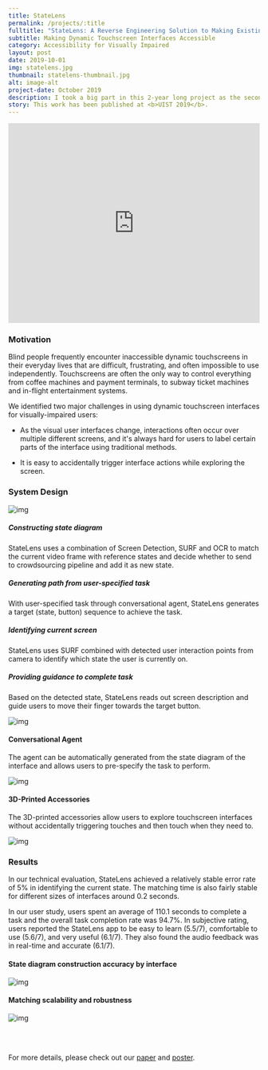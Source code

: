 ```yaml
---
title: StateLens
permalink: /projects/:title
fulltitle: "StateLens: A Reverse Engineering Solution to Making Existing Dynamic Touchscreens Accessible"
subtitle: Making Dynamic Touchscreen Interfaces Accessible
category: Accessibility for Visually Impaired
layout: post
date: 2019-10-01
img: statelens.jpg
thumbnail: statelens-thumbnail.jpg
alt: image-alt
project-date: October 2019
description: I took a big part in this 2-year long project as the second author of the paper, and contributed substantially in every phase of the project - from brainstorming, to the ideation and implementation of the computer vision pipeline, then to iterations and refinements, and finally technical evaluations and user study. 
story: This work has been published at <b>UIST 2019</b>. 
---
```


<iframe width="100%" height="400" src="https://www.youtube.com/embed/Kbw9YbtJdwY" frameborder="0" allow="accelerometer; autoplay; encrypted-media; gyroscope; picture-in-picture" allowfullscreen></iframe>

### Motivation

Blind people frequently encounter inaccessible dynamic touchscreens in their everyday lives that are difficult, frustrating, and often impossible to use independently. Touchscreens are often the only way to control everything from coffee machines and payment terminals, to subway ticket machines and in-flight entertainment systems.

We identified two major challenges in using dynamic touchscreen interfaces for visually-impaired users: 

- As the visual user interfaces change, interactions often occur over multiple different screens, and it's always hard for users to label certain parts of the interface using traditional methods. 

- It is easy to accidentally trigger interface actions while exploring the screen. 

### System Design

![img]({{site.baseurl}}/img/projects/statelens/system-design.png)

##### **Constructing state diagram**

StateLens uses a combination of Screen Detection, SURF and OCR to match the current video frame with reference states and decide whether to send to crowdsourcing pipeline and add it as new state.

##### **Generating path from user-specified task**

With user-specified task through conversational agent, StateLens generates a target (state, button) sequence to achieve the task.

##### **Identifying current screen**

StateLens uses SURF combined with detected user interaction points from camera to identify which state the user is currently on.

##### **Providing guidance to complete task**

Based on the detected state, StateLens reads out screen description and guide users to move their finger towards the target button.

![img]({{site.baseurl}}/img/projects/statelens/example-diagram.jpg)

#### Conversational Agent

The agent can be automatically generated from the state diagram of the interface and allows users to pre-specify the task to perform.

![img]({{site.baseurl}}/img/projects/statelens/conversational-agent.jpg)

#### 3D-Printed Accessories

The 3D-printed accessories allow users to explore touchscreen interfaces without accidentally triggering touches and then touch when they need to.

![img]({{site.baseurl}}/img/projects/statelens/design-interventions.png)

### Results

In our technical evaluation, StateLens achieved a relatively stable error rate of 5% in identifying the current state. The matching time is also fairly stable for different sizes of interfaces around 0.2 seconds.

In our user study, users spent an average of 110.1 seconds  to complete a task and the overall task completion rate was 94.7%. In subjective rating, users reported the StateLens app to be  easy to learn (5.5/7), comfortable to use (5.6/7), and very useful (6.1/7). They also found the audio feedback was in real-time and accurate (6.1/7).

#### State diagram construction accuracy by interface

![img]({{site.baseurl}}/img/projects/statelens/result-table.png)

#### Matching scalability and robustness

![img]({{site.baseurl}}/img/projects/statelens/scalability-robustness.jpg)

<br><br>

For more details, please check out our [paper]({{site.baseurl}}/files/papers/StateLens_UIST2019_Accessible.pdf) and [poster]({{site.baseurl}}/files/projects/statelens/poster.pdf).






